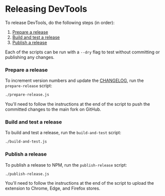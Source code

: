 # Releasing DevTools

To release DevTools, do the following steps (in order):
1. [Prepare a release](#prepare-a-release)
2. [Build and test a release](#build-and-test-a-release)
3. [Publish a release](#publish-a-release)

Each of the scripts can be run with a `--dry` flag to test without committing or publishing any changes.

### Prepare a release
To increment version numbers and update the [CHANGELOG](https://github.com/facebook/react/blob/main/packages/react-devtools/CHANGELOG.md), run the `prepare-release` script:
```sh
./prepare-release.js
```

You'll need to follow the instructions at the end of the script to push the committed changes to the main fork on GitHub.

### Build and test a release
To build and test a release, run the `build-and-test` script:
```sh
./build-and-test.js
```

### Publish a release
To publish a release to NPM, run the `publish-release` script:
```sh
./publish-release.js
```

You'll need to follow the instructions at the end of the script to upload the extension to Chrome, Edge, and Firefox stores.